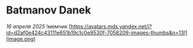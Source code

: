 # Batmanov Danek

*16 апреля 2025*
!мемчик [https://avatars.mds.yandex.net/i?id=d2af0e424c43111e651b19c1c0e9530f-7058209-images-thumbs&n=13!](image.png)
